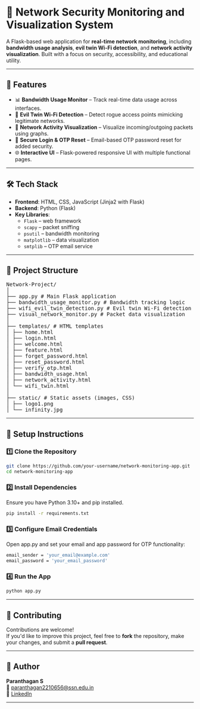 # 🔐 Network Security Monitoring and Visualization System

A Flask-based web application for **real-time network monitoring**, including **bandwidth usage analysis**, **evil twin Wi-Fi detection**, and **network activity visualization**. Built with a focus on security, accessibility, and educational utility.

---

## 🚀 Features

- 📊 **Bandwidth Usage Monitor** – Track real-time data usage across interfaces.
- 🧪 **Evil Twin Wi-Fi Detection** – Detect rogue access points mimicking legitimate networks.
- 📡 **Network Activity Visualization** – Visualize incoming/outgoing packets using graphs.
- 🔐 **Secure Login & OTP Reset** – Email-based OTP password reset for added security.
- 🌐 **Interactive UI** – Flask-powered responsive UI with multiple functional pages.

---

## 🛠 Tech Stack

- **Frontend**: HTML, CSS, JavaScript (Jinja2 with Flask)
- **Backend**: Python (Flask)
- **Key Libraries**:
  - `Flask` – web framework
  - `scapy` – packet sniffing
  - `psutil` – bandwidth monitoring
  - `matplotlib` – data visualization
  - `smtplib` – OTP email service

---

## 📁 Project Structure
<pre>
Network-Project/
│
├── app.py # Main Flask application
├── bandwidth_usage_monitor.py # Bandwidth tracking logic
├── wifi_evil_twin_detection.py # Evil twin Wi-Fi detection
├── visual_network_monitor.py # Packet data visualization
│
├── templates/ # HTML templates
│ ├── home.html
│ ├── login.html
│ ├── welcome.html
│ ├── feature.html
│ ├── forget_password.html
│ ├── reset_password.html
│ ├── verify_otp.html
│ ├── bandwidth_usage.html
│ ├── network_activity.html
│ └── wifi_twin.html
│
├── static/ # Static assets (images, CSS)
│ ├── logo1.png
│ └── infinity.jpg
</pre>

---

## 🔧 Setup Instructions

### 1️⃣ Clone the Repository

```bash
git clone https://github.com/your-username/network-monitoring-app.git
cd network-monitoring-app
```

### 2️⃣ Install Dependencies
Ensure you have Python 3.10+ and pip installed.

```bash
pip install -r requirements.txt
```

### 3️⃣ Configure Email Credentials
Open app.py and set your email and app password for OTP functionality:

```bash
email_sender = 'your_email@example.com'
email_password = 'your_email_password'
```

### 4️⃣ Run the App
```bash
python app.py
```

---

## 🤝 Contributing

Contributions are welcome!  
If you'd like to improve this project, feel free to **fork** the repository, make your changes, and submit a **pull request**.

---

## 👤 Author

**Paranthagan S**  
📧 [paranthagan2210656@ssn.edu.in](mailto:paranthagan2210656@ssn.edu.in)  
🔗 [LinkedIn](https://www.linkedin.com/in/paranthagan-s-6477b7257)

---
